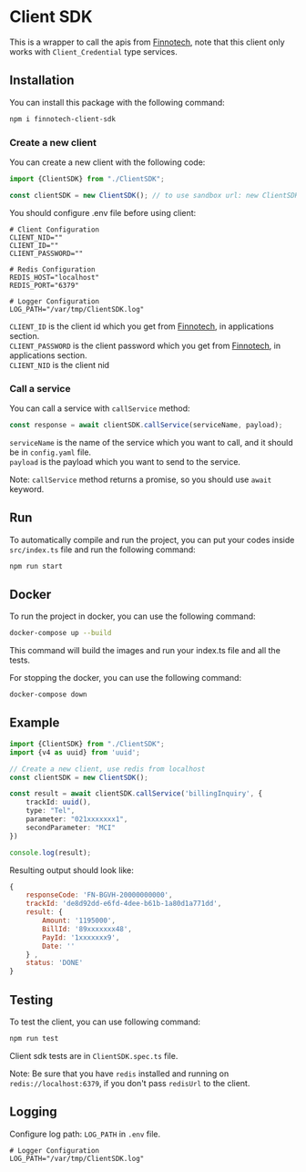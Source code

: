 # Client SDK

This is a wrapper to call the apis from [Finnotech](https://finnotech.ir/doc/), note that this client only works
with `Client_Credential` type services.

## Installation

You can install this package with the following command:

```bash
npm i finnotech-client-sdk
```

### Create a new client

You can create a new client with the following code:

```typescript
import {ClientSDK} from "./ClientSDK";

const clientSDK = new ClientSDK(); // to use sandbox url: new ClientSDK(true);
```

You should configure .env file before using client:

```dotenv
# Client Configuration
CLIENT_NID=""
CLIENT_ID=""
CLIENT_PASSWORD=""

# Redis Configuration
REDIS_HOST="localhost"
REDIS_PORT="6379"

# Logger Configuration
LOG_PATH="/var/tmp/ClientSDK.log"
```

`CLIENT_ID` is the client id which you get from [Finnotech](https://finnotech.ir/clients), in applications section.  
`CLIENT_PASSWORD` is the client password which you get from [Finnotech](https://finnotech.ir/clients), in applications
section.  
`CLIENT_NID` is the client nid

### Call a service

You can call a service with `callService` method:

```typescript
const response = await clientSDK.callService(serviceName, payload);
```

`serviceName` is the name of the service which you want to call, and it should be in `config.yaml` file.  
`payload` is the payload which you want to send to the service.

Note: `callService` method returns a promise, so you should use `await` keyword.

## Run

To automatically compile and run the project, you can put your codes inside `src/index.ts` file and run the following
command:

```bash
npm run start
```

## Docker

To run the project in docker, you can use the following command:

```bash
docker-compose up --build
```

This command will build the images and run your index.ts file and all the tests.

For stopping the docker, you can use the following command:

```bash
docker-compose down
```

## Example

```typescript
import {ClientSDK} from "./ClientSDK";
import {v4 as uuid} from 'uuid';

// Create a new client, use redis from localhost
const clientSDK = new ClientSDK();

const result = await clientSDK.callService('billingInquiry', {
    trackId: uuid(),
    type: "Tel",
    parameter: "021xxxxxxx1",
    secondParameter: "MCI"
})

console.log(result);
```

Resulting output should look like:

```javascript
{
    responseCode: 'FN-BGVH-20000000000',
    trackId: 'de8d92dd-e6fd-4dee-b61b-1a80d1a771dd',
    result: {
        Amount: '1195000',
        BillId: '89xxxxxxx48',
        PayId: '1xxxxxxx9',
        Date: ''
    } ,
    status: 'DONE'
}
```

## Testing

To test the client, you can use following command:

```bash
npm run test
```

Client sdk tests are in `ClientSDK.spec.ts` file.

Note: Be sure that you have `redis` installed and running on `redis://localhost:6379`, if you don't pass `redisUrl` to
the client.

## Logging

Configure log path: `LOG_PATH` in `.env` file.

```dotenv
# Logger Configuration
LOG_PATH="/var/tmp/ClientSDK.log"
```
